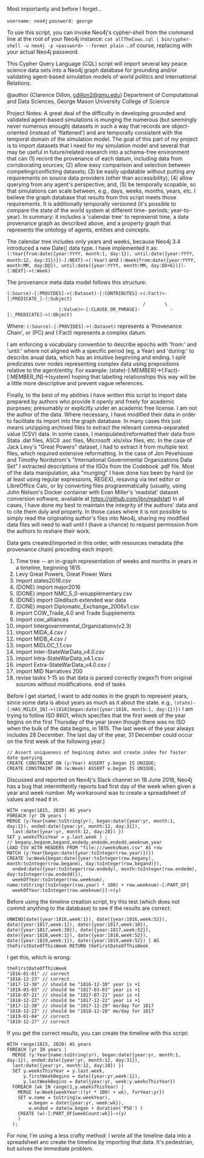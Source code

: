 Most importantly and before I forget...

`username: neo4j`
`password: george`

To use this script, you can invoke Neo4j's cypher-shell from the command line at the root of your Neo4j instance:
`cat allTheCows.cql | bin/cypher-shell -u neo4j -p <password> --format plain`
...of course, replacing <password> with your actual Neo4j password.

This Cypher Query Language (CQL) script will import several key peace science data sets into a Neo4j graph database
for grounding and/or validating agent-based simulation models of world politics and International Relations.

@author {Clarence Dillon, cdillon2@gmu.edu}
Department of Computational and Data Sciences, George Mason University College of Science


Project Notes: A great deal of the difficulty in developing grounded and validated agent-based simulations is munging
the numerous (but seemingly never numerous enough) datasets in such a way that records are object-oriented (instead
of 'flattened') and are temporally consistent with the temporal domain of the simulation model. The goal of this part 
of my project is to import datasets that I need for my simulation model and several that may be useful in 
future/related research into a schema-free environment that can (1) record the provenance of each datum, including data
from corroborating sources; (2) allow easy comparison and selection between competing/conflicting datasets; (3) be 
easily updatable without putting any requirements on source data providers (other than accessibility); (4) allow 
querying from any agent's perspective; and, (5) be temporally scopable, so that simulations can scale between, e.g., 
days, weeks, months, years, etc. I believe the graph database that results from this script meets those requirements. 
It is additionally temporally versioned (it's possible to compare the state of the world system at different time-
periods; year-to-year). In summary: it includes a 'calendar tree' to represenst time, a data provenance graph as 
described above, and a property graph that represents the ontology of agents, entities and concepts. 

The calendar tree includes only years and weeks, because Neo4j 3.4 introduced a new Date() data type. I have implemented
it as: 
`(:Year{from:date({year:YYYY, month:1, day:1}), until:date({year:YYYY, month:12, day:31})})-[:NEXT]->(:Year)` 
and
`(:Week{from:date({year:YYYY, month:MM, day:DD}), until:date({year:YYYY, month:MM, day:DD+6})})-[:NEXT]->(:Week)`

The provenance meta data model follows this structure:

```
(:Source)-[:PROVIDES]->(:Dataset)-[:CONTRIBUTES]->(:Fact)<-[:PREDICATE_]-(:Subject)
                                                  /       \
                   (:Value)<-[:CLAUSE_OR_PHRASE]-           -[:_PREDICATE]->(:Object)
```
                     
Where: `(:Source)-[:PROVIDES]->(:Dataset)` represents a 'Provenance Chain', or (PC) and (:Fact) represents a complex 
datum. 

I am enforcing a vocabulary convention to describe epochs with 'from:' and 'until:' where not aligned with a specific
period (eg, a Year) and 'during:' to describe anual data, which has an intuitive beginning and ending. I split 
predicates over nodes representing complex data using prepositions relative to the agent/entity. 
For example: (state)-[:MEMBER]->(:Fact)-[:MEMBER_IN]->(system) hoping that labelling relationships this way will be 
a little more descriptive and prevent vague references. 



Finally, to the best of my abilities I have written this script to import data prepared by authors who provide it 
openly and freely for academic purposes; presumably or explicitly under an academic free license. I am not the 
author of the data. Where necessary, I have modified their data in order to facilitate its import into the graph
database. In many cases this just means unzipping archived files to extract the relevant comma-separated value (CSV)
data. In some cases, I manipulated/reformatted their data from Stata .dat files, ASCII .asc files, Microsoft .xls/xlsx
files, etc. In the case of Jack Levy's "Great Powers" dataset, I had to extract it from multiple text files, which 
required extensive reformatting. In the case of Jon Pevehouse and Timothy Nordstrom's "International Governmental 
Organizations Data Set" I extracted descriptions of the IGOs from the Codebook .pdf file. Most of the data 
manipulation, aka "munging" I have done has been by hand (or at least using regular expressions, REGEX), resaving
via text editor or LibreOffice Calc, or by converting files programmatically (usually, using John Nelson's Docker 
container with Evan Miller's 'readstat' dataset conversion software, available at https://github.com/jbn/readstat) 
In all cases, I have done my best to maintain the integrity of the authors' data and to cite them duly and properly. 
In those cases where it is not possible to simply read the originating author's files into Neo4j, sharing my modified
data files will need to wait until I (have a chance) to request permission from the authors to reshare their work.

Data gets created/imported in this order, with resources metadata (the provenance chain) preceding each import:
1. Time tree -- an in-graph representation of weeks and months in years in a timeline, beginning 1815
2. Levy Great Powers, Great Power Wars
3. import states2016.csv 
2. (DONE) import major2016
4. (DONE) import NMC_5_0-wsupplementary.csv 
5. (DONE) import Gleditsch extended war data
6. (DONE) import Diplomatic_Exchange_2006v1.csv 
7. import COW_Trade_4.0 and Trade Supplements
8. import cow_alliances
9. import Intergovernmental_Organizations(v2.3)
10. import MIDA_4.csv / 
11.    import MIDB_4.csv / 
11. import MIDLOC_1.1.csv  
12. import Inter-StateWarData_v4.0.csv
13. import Intra-StateWarData_v4.1.csv
14. import Extra-StateWarData_v4.0.csv /
15. import MID Narratives 200
16. revise tasks 1-15 so that data is parsed correctly (regex?) from original sources without modifications.
end of tasks


Before I get started, I want to add nodes in the graph to represent years, since some data is about
years as much as it about the state. e.g., `(state)-[:HAS_MILEX_IN]->(1818{began:date({year:1818, month:1, day:1})})`
I am trying to follow ISO 8601, which specifies that the first week of the year begins on the first Thursday of the 
year (even though there was no ISO when the bulk of the data begins, in 1815. The last week of the year always 
includes 28 December. The last day of the year, 31 December could occur on the first week of the following year.)

```
// Assert uniqueness of begining dates and create index for faster date querying
CREATE CONSTRAINT ON (y:Year) ASSERT y.began IS UNIQUE;
CREATE CONSTRAINT ON (w:Week) ASSERT w.began IS UNIQUE;
```

Discussed and reported on Neo4j's Slack channel on 18 June 2018, Neo4j has a bug that intermittently reports bad first 
day of the week when given a year and week number. My workaround was to create a spreadsheet of values and read it in.

``` 
WITH range(1815, 2020) AS years
FOREACH (yr IN years |
MERGE (y:Year{name:toString(yr), began:date({year:yr, month:1, day:1}), ended:date({year:yr, month:12, day:31}),
  last:date({year:yr, month:12, day:28}) })
SET y.weeksThisYear = y.last.week ) ;
// begany,beganm,begand,endedy,endedm,endedd,weeknum,year
LOAD CSV WITH HEADERS FROM "file:///weeksNums.csv" AS row
MATCH (y:Year{began:date({year:toInteger(row.year)})})
CREATE (w:Week{began:date({year:toInteger(row.begany), month:toInteger(row.beganm), day:toInteger(row.begand)}),
  ended:date({year:toInteger(row.endedy), month:toInteger(row.endedm), day:toInteger(row.endedd)}), 
  weekOfYear:toInteger(row.weeknum), name:toString((toInteger(row.year) * 100) + row.weeknum)-[:PART_OF{
  weekOfYear:toInteger(row.weeknum)}]->(y)
```

Before using the timeline creation script, try this test (which does not commit anything to the database) to see 
if the results are correct:
 
```
UNWIND[date({year:1816,week:1}), date({year:1816,week:52}), date({year:1817,week:1}), date({year:1817,week:10}), 
date({year:1817,week:30}), date({year:1817,week:52}), date({year:1818,week:1}), date({year:1818,week:52}), 
date({year:1819,week:1}), date({year:1819,week:52}) ] AS theFirstDateOfThisWeek RETURN theFirstDateOfThisWeek
```

I get this, which is wrong:
```
theFirstDateOfThisWeek
"1816-01-01" // correct
"1816-12-23" // correct
"1817-12-30" // should be "1816-12-30" year is +1
"1818-03-03" // should be "1817-03-03" year is +1
"1818-07-21" // should be "1817-07-21" year is +1
"1818-12-22" // should be "1817-12-22" year is +1
"1817-12-30" // should be "1817-12-29" mo/day for 1817
"1818-12-22" // should be "1818-12-28" mo/day for 1817
"1819-01-04" // correct
"1819-12-27" // correct 
```

If you get the correct results, you can create the timeline with this script:

```
WITH range(1815, 2020) AS years
FOREACH (yr IN years |
  MERGE (y:Year{name:toString(yr), began:date({year:yr, month:1, day:1}), ended:date({year:yr, month:12, day:31}),
  last:date({year:yr, month:12, day:28}) })
  SET y.weeksThisYear = y.last.week,
      y.firstWeekBegins = date({year:yr,week:1}),
      y.lastWeekBegins = date({year:yr, week:y.weeksThisYear})
  FOREACH (wk IN range(1,y.weeksThisYear) |
    MERGE (w:Week{weekYear:((yr * 100) + wk), forYear:yr})
    SET w.name = toString(w.weekYear),
        w.began = date({year:yr, week:wk}),
        w.ended = date(w.began + duration('P5D') )
    CREATE (w)-[:PART_OF{weekCount:wk}]->(y)
    )
  );
```

For now, I'm using a less crafty method: I wrote all the timeline data into a spreadsheet anc create the timeline by 
importing that data. It's pedestrian, but solves the immediate problem.
